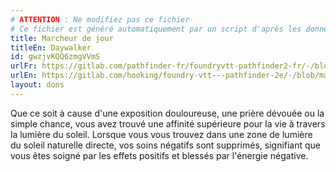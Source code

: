 ```yaml
---
# ATTENTION : Ne modifiez pas ce fichier
# Ce fichier est généré automatiquement par un script d'après les données du module Foundry VTT officiel et de sa traduction
title: Marcheur de jour
titleEn: Daywalker
id: gwzjvKQQ6zmgVVmS
urlFr: https://gitlab.com/pathfinder-fr/foundryvtt-pathfinder2-fr/-/blob/master/data/feats/gwzjvKQQ6zmgVVmS.htm
urlEn: https://gitlab.com/hooking/foundry-vtt---pathfinder-2e/-/blob/master/packs/data/feats.db/daywalker.json
layout: dons
---
```

Que ce soit à cause d'une exposition douloureuse, une prière dévouée ou la simple chance, vous avez trouvé une affinité supérieure pour la vie à travers la lumière du soleil. Lorsque vous vous trouvez dans une zone de lumière du soleil naturelle directe, vos soins négatifs sont supprimés, signifiant que vous êtes soigné par les effets positifs et blessés par l'énergie négative.

